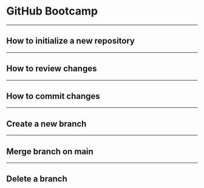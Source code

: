 <!-- slides.md -->

# GitHub Bootcamp

---

## How to initialize a new repository

---

## How to review changes

---

## How to commit changes

---

## Create a new branch

---

## Merge branch on main

---

## Delete a branch